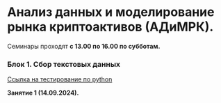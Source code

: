 # Анализ данных и моделирование рынка криптоактивов (АДиМРК).

Семинары проходят __с 13.00 по 16.00 по субботам.__

### Блок 1. Cбор текстовых данных

[Ссылка на тестирование по python](https://contest.yandex.ru/contest)

__Занятие 1 (14.09.2024).__


